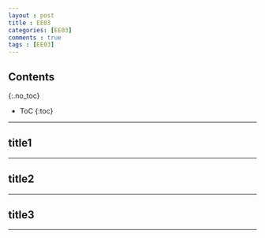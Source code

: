 ```yaml
---
layout : post
title : EE03
categories: [EE03]
comments : true
tags : [EE03]
---
```


## Contents
{:.no_toc}

* ToC
{:toc}

---

## title1

---

## title2

---

## title3

---
